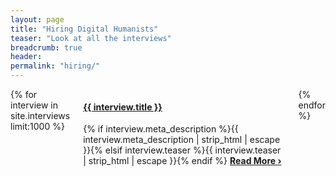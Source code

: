 ```yaml
---
layout: page
title: "Hiring Digital Humanists"
teaser: "Look at all the interviews"
breadcrumb: true
header:
permalink: "hiring/"
---
```

<div class="row">
	<div class="small-8 columns t30">
			{% for interview in site.interviews limit:1000 %}
				<div id="hiring_{{ interview.identifier }}" class="content">
                    <h4><a href="{{ site.url }}{{ site.baseurl }}{{ interview.url }}">{{ interview.title }}</a></h4>
					{% if interview.meta_description %}{{ interview.meta_description | strip_html | escape }}{% elsif interview.teaser %}{{ interview.teaser | strip_html | escape }}{% endif %}
					<a href="{{ site.url }}{{ site.baseurl }}{{ interview.url }}" title="Read {{ interview.title | escape_once }}"><strong>Read More&nbsp;›</strong></a><br><br>
				</div>
			{% endfor %}
	</div><!-- /.small-8 small-offset-2.columns -->
</div><!-- /.row -->
